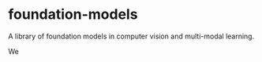 # foundation-models
A library of foundation models in computer vision and multi-modal learning. 

We 